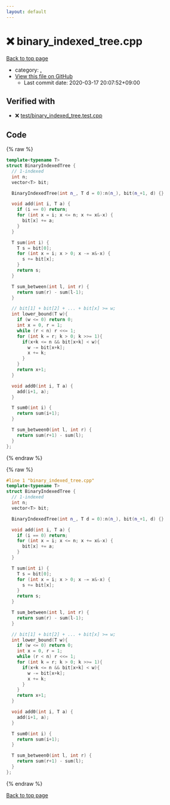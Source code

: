 ```yaml
---
layout: default
---
```


<!-- mathjax config similar to math.stackexchange -->
<script type="text/javascript" async
  src="https://cdnjs.cloudflare.com/ajax/libs/mathjax/2.7.5/MathJax.js?config=TeX-MML-AM_CHTML">
</script>
<script type="text/x-mathjax-config">
  MathJax.Hub.Config({
    TeX: { equationNumbers: { autoNumber: "AMS" }},
    tex2jax: {
      inlineMath: [ ['$','$'] ],
      processEscapes: true
    },
    "HTML-CSS": { matchFontHeight: false },
    displayAlign: "left",
    displayIndent: "2em"
  });
</script>

<script type="text/javascript" src="https://cdnjs.cloudflare.com/ajax/libs/jquery/3.4.1/jquery.min.js"></script>
<script src="https://cdn.jsdelivr.net/npm/jquery-balloon-js@1.1.2/jquery.balloon.min.js" integrity="sha256-ZEYs9VrgAeNuPvs15E39OsyOJaIkXEEt10fzxJ20+2I=" crossorigin="anonymous"></script>
<script type="text/javascript" src="../assets/js/copy-button.js"></script>
<link rel="stylesheet" href="../assets/css/copy-button.css" />


# :x: binary_indexed_tree.cpp

<a href="../index.html">Back to top page</a>

* category: <a href="../index.html#5058f1af8388633f609cadb75a75dc9d">.</a>
* <a href="{{ site.github.repository_url }}/blob/master/binary_indexed_tree.cpp">View this file on GitHub</a>
    - Last commit date: 2020-03-17 20:07:52+09:00




## Verified with

* :x: <a href="../verify/test/binary_indexed_tree.test.cpp.html">test/binary_indexed_tree.test.cpp</a>


## Code

<a id="unbundled"></a>
{% raw %}
```cpp
template<typename T>
struct BinaryIndexedTree {
  // 1-indexed
  int n;
  vector<T> bit;

  BinaryIndexedTree(int n_, T d = 0):n(n_), bit(n_+1, d) {}

  void add(int i, T a) {
    if (i == 0) return;
    for (int x = i; x <= n; x += x&-x) {
      bit[x] += a;
    }
  }

  T sum(int i) {
    T s = bit[0];
    for (int x = i; x > 0; x -= x&-x) {
      s += bit[x];
    }
    return s;
  }

  T sum_between(int l, int r) {
    return sum(r) - sum(l-1);
  }

  // bit[1] + bit[2] + ... + bit[x] >= w;
  int lower_bound(T w){
    if (w <= 0) return 0;
    int x = 0, r = 1;
    while (r < n) r <<= 1;
    for (int k = r; k > 0; k >>= 1){
      if(x+k <= n && bit[x+k] < w){
        w -= bit[x+k];
        x += k;
      }
    }
    return x+1;
  }

  void add0(int i, T a) {
    add(i+1, a);
  }

  T sum0(int i) {
    return sum(i+1);
  }

  T sum_between0(int l, int r) {
    return sum(r+1) - sum(l);
  }
};

```
{% endraw %}

<a id="bundled"></a>
{% raw %}
```cpp
#line 1 "binary_indexed_tree.cpp"
template<typename T>
struct BinaryIndexedTree {
  // 1-indexed
  int n;
  vector<T> bit;

  BinaryIndexedTree(int n_, T d = 0):n(n_), bit(n_+1, d) {}

  void add(int i, T a) {
    if (i == 0) return;
    for (int x = i; x <= n; x += x&-x) {
      bit[x] += a;
    }
  }

  T sum(int i) {
    T s = bit[0];
    for (int x = i; x > 0; x -= x&-x) {
      s += bit[x];
    }
    return s;
  }

  T sum_between(int l, int r) {
    return sum(r) - sum(l-1);
  }

  // bit[1] + bit[2] + ... + bit[x] >= w;
  int lower_bound(T w){
    if (w <= 0) return 0;
    int x = 0, r = 1;
    while (r < n) r <<= 1;
    for (int k = r; k > 0; k >>= 1){
      if(x+k <= n && bit[x+k] < w){
        w -= bit[x+k];
        x += k;
      }
    }
    return x+1;
  }

  void add0(int i, T a) {
    add(i+1, a);
  }

  T sum0(int i) {
    return sum(i+1);
  }

  T sum_between0(int l, int r) {
    return sum(r+1) - sum(l);
  }
};

```
{% endraw %}

<a href="../index.html">Back to top page</a>


